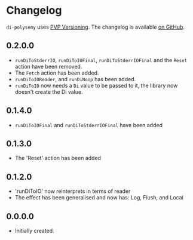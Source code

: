 # Changelog

`di-polysemy` uses [PVP Versioning][1].
The changelog is available [on GitHub][2].

## 0.2.0.0

* `runDiToStderrIO`, `runDiToIOFinal`, `runDiToStderrIOFinal` and the `Reset`
  action have been removed.
* The `Fetch` action has been added.
* `runDiToIOReader`, and `runDiNoop` has been added.
* `runDiToIO` now needs a `Di` value to be passed to it, the library now doesn't
  create the Di value.

## 0.1.4.0

* `runDiToIOFinal` and `runDiToStderrIOFinal` have been added

## 0.1.3.0

* The 'Reset' action has been added

## 0.1.2.0

* 'runDiToIO' now reinterprets in terms of reader
* The effect has been generalised and now has: Log, Flush, and Local

## 0.0.0.0

* Initially created.

[1]: https://pvp.haskell.org
[2]: https://github.com/nitros12/di-polysemy/releases
